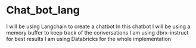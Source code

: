 # Chat_bot_lang
I will be using Langchain to create a chatbot 
In this chatbot I will be using a memory buffer to keep track of the conversations
I am using dbrx-instruct for best results
I am using Databricks for the whole implementation

